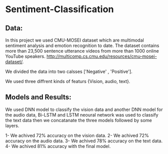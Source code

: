 # Sentiment-Classification
## Data:
In this project we used CMU-MOSEI dataset which are multimodal sentiment analysis and emotion recognition to date. The dataset contains more than 23,500 sentence utterance videos from more than 1000 online YouTube speakers. http://multicomp.cs.cmu.edu/resources/cmu-mosei-dataset/.

We divided the data into two calsses ['Negative' , 'Positive'].

We used three diffrent kinds of featurs {Vision, audio, text}.

## Models and Results:
We used DNN model to classify the vision data and another DNN model for the audio data, Bi-LSTM and LSTM neoural network was used to classify the text data then we concatanate the three models followed by some layers.

1- We achived 72% accuracy on the vision data.
2- We achived 72% accuracy on the audio data.
3- We achived 78% accuracy on the text data.
4- We achived 81% accuracy with the final model.
